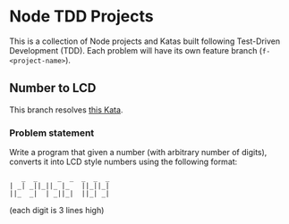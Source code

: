 # Node TDD Projects

This is a collection of Node projects and Katas built following Test-Driven Development (TDD).
Each problem will have its own feature branch (`f-<project-name>`).

## Number to LCD

This branch resolves [this Kata](https://learn.madetech.com/technology/katas/number-to-lcd/).

### Problem statement

Write a program that given a number (with arbitrary number of digits), converts it into LCD style numbers using the following format:

```
   _  _     _  _  _  _  _  
| _| _||_||_ |_   ||_||_|  
||_  _|  | _||_|  ||_| _|
```  
(each digit is 3 lines high)
